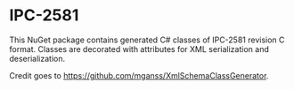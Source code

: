 # IPC-2581
This NuGet package contains generated C# classes of IPC-2581 revision C format.
Classes are decorated with attributes for XML serialization and deserialization.

Credit goes to https://github.com/mganss/XmlSchemaClassGenerator.
